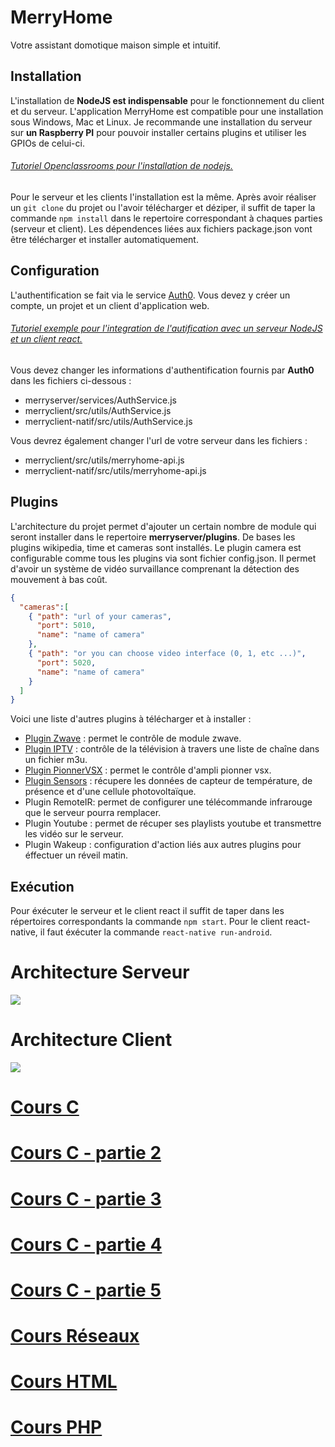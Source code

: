 # MerryHome
Votre assistant domotique maison simple et intuitif.

## Installation

L'installation de **NodeJS est indispensable** pour le fonctionnement du client et du serveur. L'application MerryHome est compatible pour une installation sous Windows, Mac et Linux. Je recommande une installation du serveur sur **un Raspberry PI** pour pouvoir installer certains plugins et utiliser les GPIOs de celui-ci.
###### [Tutoriel Openclassrooms pour l'installation de nodejs.](https://openclassrooms.com/courses/des-applications-ultra-rapides-avec-node-js/installer-node-js)
Pour le serveur et les clients l'installation est la même. Après avoir réaliser un `git clone` du projet ou l'avoir télécharger et déziper, il suffit de taper la commande `npm install` dans le repertoire correspondant à chaques parties (serveur et client). Les dépendences liées aux fichiers package.json vont être télécharger et installer automatiquement.

## Configuration

L'authentification se fait via le service [Auth0](https://auth0.com). Vous devez y créer un compte, un projet et un client d'application web.
###### [Tutoriel exemple pour l'integration de l'autification avec un serveur NodeJS et un client react.](https://auth0.com/blog/reactjs-authentication-tutorial/)

Vous devez changer les informations d'authentification fournis par **Auth0** dans les fichiers ci-dessous :
- merryserver/services/AuthService.js
- merryclient/src/utils/AuthService.js
- merryclient-natif/src/utils/AuthService.js

Vous devrez également changer l'url de votre serveur dans les fichiers :
- merryclient/src/utils/merryhome-api.js
- merryclient-natif/src/utils/merryhome-api.js

## Plugins

L'architecture du projet permet d'ajouter un certain nombre de module qui seront installer dans le repertoire **merryserver/plugins**. De bases les plugins wikipedia, time et cameras sont installés. Le plugin camera est configurable comme tous les plugins via sont fichier config.json. Il permet d'avoir un système de vidéo survaillance comprenant la détection des mouvement à bas coût.

```json
{
  "cameras":[
    { "path": "url of your cameras", 
      "port": 5010,
      "name": "name of camera"
    },
    { "path": "or you can choose video interface (0, 1, etc ...)",
      "port": 5020,
      "name": "name of camera"
    }
  ]
}
```

Voici une liste d'autres plugins à télécharger et à installer :
- [Plugin Zwave](https://github.com/Mugiwaranojo/PluginZwave) : permet le contrôle de module zwave.
- [Plugin IPTV](https://github.com/Mugiwaranojo/PluginIPTV) : contrôle de la télévision à travers une liste de chaîne dans un fichier m3u.
- [Plugin PionnerVSX](https://github.com/Mugiwaranojo/PluginPionnerVSX) : permet le contrôle d'ampli pionner vsx.
- [Plugin Sensors](https://github.com/Mugiwaranojo/PluginSensors) : récupere les données de capteur de température, de présence et d'une cellule photovoltaïque.
- Plugin RemoteIR: permet de configurer une télécommande infrarouge que le serveur pourra remplacer.
- Plugin Youtube : permet de récuper ses playlists youtube et transmettre les vidéo sur le serveur.
- Plugin Wakeup  : configuration d'action liés aux autres plugins pour éffectuer un réveil matin.


## Exécution

Pour éxécuter le serveur et le client react il suffit de taper dans les répertoires correspondants la commande `npm start`.
Pour le client react-native, il faut éxécuter la commande `react-native run-android`.



# Architecture Serveur
<img src="https://github.com/Mugiwaranojo/MerryHome/blob/master/ServerDiagram.png">


# Architecture Client
<img src="https://github.com/Mugiwaranojo/MerryHome/blob/master/ArchitectureClient.png">


# [Cours C](https://docs.google.com/presentation/d/1hIUoioWrZuOuvO_0Qe7ryl1Y56559geM77eAcSUi9QY/edit?usp=sharing)
# [Cours C - partie 2](https://docs.google.com/presentation/d/1obSAh__7_1VAmZ9pIbedwVr82nD1Fl8XHBp2UZVp1qE/edit?usp=sharing)
# [Cours C - partie 3](https://docs.google.com/presentation/d/1_PM8fv324A7Sj1tRaZR-EZVK4bLO_rB_2KW6NIt6mHk/edit?usp=sharing)
# [Cours C - partie 4](https://docs.google.com/presentation/d/15HDGUpjgtPMtDnsJUXwtc7hcDcqunEcoi3XP0BtC7Sw/edit?usp=sharing)
# [Cours C - partie 5](https://docs.google.com/presentation/d/1jjrR_qZOfVigPR8TXztPlYvkj-L3seHb8G4oZRMWnJI/edit?usp=sharing)
# [Cours Réseaux](https://docs.google.com/presentation/d/1w3EfYxGZiErty2UGa1YZT-Q5uQbKrThdEZQonXU7DuU/edit?usp=sharing)

# [Cours HTML](https://docs.google.com/presentation/d/1MRXwiGThiqX4-d5MjkLbDlkXE3it4xl-T-tD7WIYx7A/edit?usp=sharing)
# [Cours PHP](https://docs.google.com/presentation/d/1MRXwiGThiqX4-d5MjkLbDlkXE3it4xl-T-tD7WIYx7A/edit?usp=sharing)
